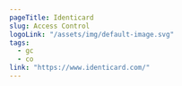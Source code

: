```yaml
---
pageTitle: Identicard
slug: Access Control
logoLink: "/assets/img/default-image.svg"
tags:
  - gc
  - co
link: "https://www.identicard.com/"
---
```

